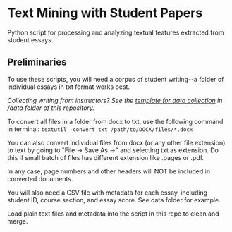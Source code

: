 # Text Mining with Student Papers
Python script for processing and analyzing textual features extracted from student essays. 

## Preliminaries

To use these scripts, you will need a corpus of student writing--a folder of individual essays in txt format works best. 

*Collecting writing from instructors? See the [template for data collection](https://github.com/mkane968/Text-Mining-with-Student-Papers/blob/main/data/data_management.md) in /data folder of this repository.*

To convert all files in a folder from docx to txt, use the following command in terminal: `textutil -convert txt /path/to/DOCX/files/*.docx`  

You can also convert individual files from docx (or any other file extension) to text by going to "File -> Save As ->" and selecting txt as extension. Do this if small batch of files  has different extension like .pages or .pdf. 

In any case, page numbers and other headers will NOT be included in converted documents. 

You will also need a CSV file with metadata for each essay, including student ID, course section, and essay score. See data folder for example. 

Load plain text files and metadata into the script in this repo to clean and merge.
